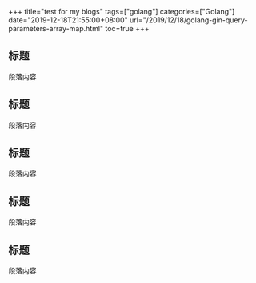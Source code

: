 +++
title="test for my blogs"
tags=["golang"]
categories=["Golang"]
date="2019-12-18T21:55:00+08:00"
url="/2019/12/18/golang-gin-query-parameters-array-map.html"
toc=true
+++

## 标题

段落内容

## 标题

段落内容

## 标题

段落内容

## 标题

段落内容

## 标题

段落内容